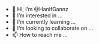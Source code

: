 - 👋 Hi, I’m @HanifGannz
- 👀 I’m interested in ...
- 🌱 I’m currently learning ...
- 💞️ I’m looking to collaborate on ...
- 📫 How to reach me ...

<!---
HanifGannz/HanifGannz is a ✨ special ✨ repository because its `README.md` (this file) appears on your GitHub profile.
You can click the Preview link to take a look at your changes.
--->
